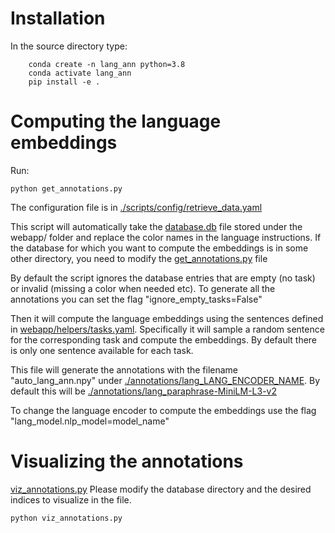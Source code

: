 # Installation
In the source directory type:

```
    conda create -n lang_ann python=3.8
    conda activate lang_ann
    pip install -e .
```

# Computing the language embeddings

Run:
```
python get_annotations.py
```

The configuration file is in [./scripts/config/retrieve_data.yaml](./scripts/config/retrieve_data.yaml)

This script will automatically take the [database.db](./webapp/database.db) file stored under the webapp/ folder and replace the color names in the language instructions. If the database for which you want to compute the embeddings is in some other directory, you need to modify the [get_annotations.py](./scripts/get_annotations.py) file

By default the script ignores the database entries that are empty (no task) or invalid (missing a color when needed etc). To generate all the annotations you can set the flag "ignore_empty_tasks=False"


Then it will compute the language embeddings using the sentences defined in [webapp/helpers/tasks.yaml](./webapp/helpers/tasks.yaml). Specifically it will sample a random sentence for the corresponding task and compute the embeddings. By default there is only one sentence available for each task.

This file will generate the annotations with the filename "auto_lang_ann.npy" under [./annotations/lang_LANG_ENCODER_NAME](./annotations/). By default this will be  [./annotations/lang_paraphrase-MiniLM-L3-v2](./annotations/lang_paraphrase-MiniLM-L3-v2)

To change the language encoder to compute the embeddings use the flag "lang_model.nlp_model=model_name"

# Visualizing the annotations 
[viz_annotations.py](./scripts/viz_annotations.py)
Please modify the database directory and the desired indices to visualize in the file.
```
python viz_annotations.py
```